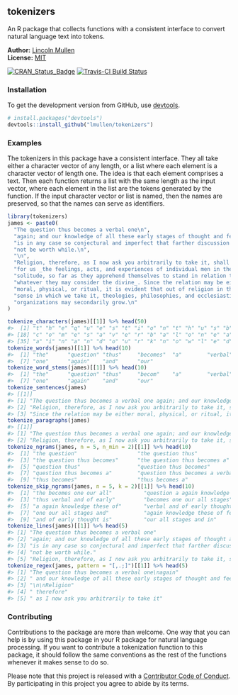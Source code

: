 <!-- README.md is generated from README.Rmd. Please edit that file -->
tokenizers
----------

An R package that collects functions with a consistent interface to convert natural language text into tokens.

**Author:** [Lincoln Mullen](http://lincolnmullen.com)<br> **License:** [MIT](http://opensource.org/licenses/MIT)<br>

[![CRAN\_Status\_Badge](http://www.r-pkg.org/badges/version/tokenizers)](http://cran.r-project.org/package=tokenizers) [![Travis-CI Build Status](https://travis-ci.org/lmullen/tokenizers.svg?branch=master)](https://travis-ci.org/lmullen/tokenizers)

### Installation

To get the development version from GitHub, use [devtools](https://github.com/hadley/devtools).

``` r
# install.packages("devtools")
devtools::install_github("lmullen/tokenizers")
```

### Examples

The tokenizers in this package have a consistent interface. They all take either a character vector of any length, or a list where each element is a character vector of length one. The idea is that each element comprises a text. Then each function returns a list with the same length as the input vector, where each element in the list are the tokens generated by the function. If the input character vector or list is named, then the names are preserved, so that the names can serve as identifiers.

``` r
library(tokenizers)
james <- paste0(
  "The question thus becomes a verbal one\n",
  "again; and our knowledge of all these early stages of thought and feeling\n",
  "is in any case so conjectural and imperfect that farther discussion would\n",
  "not be worth while.\n",
  "\n",
  "Religion, therefore, as I now ask you arbitrarily to take it, shall mean\n",
  "for us _the feelings, acts, and experiences of individual men in their\n",
  "solitude, so far as they apprehend themselves to stand in relation to\n",
  "whatever they may consider the divine_. Since the relation may be either\n",
  "moral, physical, or ritual, it is evident that out of religion in the\n",
  "sense in which we take it, theologies, philosophies, and ecclesiastical\n",
  "organizations may secondarily grow.\n"
)

tokenize_characters(james)[[1]] %>% head(50)
#>  [1] "t" "h" "e" "q" "u" "e" "s" "t" "i" "o" "n" "t" "h" "u" "s" "b" "e"
#> [18] "c" "o" "m" "e" "s" "a" "v" "e" "r" "b" "a" "l" "o" "n" "e" "a" "g"
#> [35] "a" "i" "n" "a" "n" "d" "o" "u" "r" "k" "n" "o" "w" "l" "e" "d"
tokenize_words(james)[[1]] %>% head(10)
#>  [1] "the"      "question" "thus"     "becomes"  "a"        "verbal"  
#>  [7] "one"      "again"    "and"      "our"
tokenize_word_stems(james)[[1]] %>% head(10)
#>  [1] "the"      "question" "thus"     "becom"    "a"        "verbal"  
#>  [7] "one"      "again"    "and"      "our"
tokenize_sentences(james) 
#> [[1]]
#> [1] "The question thus becomes a verbal one again; and our knowledge of all these early stages of thought and feeling is in any case so conjectural and imperfect that farther discussion would not be worth while."                                               
#> [2] "Religion, therefore, as I now ask you arbitrarily to take it, shall mean for us _the feelings, acts, and experiences of individual men in their solitude, so far as they apprehend themselves to stand in relation to whatever they may consider the divine_."
#> [3] "Since the relation may be either moral, physical, or ritual, it is evident that out of religion in the sense in which we take it, theologies, philosophies, and ecclesiastical organizations may secondarily grow."
tokenize_paragraphs(james)
#> [[1]]
#> [1] "The question thus becomes a verbal one again; and our knowledge of all these early stages of thought and feeling is in any case so conjectural and imperfect that farther discussion would not be worth while."                                                                                                                                                                                                                                                                   
#> [2] "Religion, therefore, as I now ask you arbitrarily to take it, shall mean for us _the feelings, acts, and experiences of individual men in their solitude, so far as they apprehend themselves to stand in relation to whatever they may consider the divine_. Since the relation may be either moral, physical, or ritual, it is evident that out of religion in the sense in which we take it, theologies, philosophies, and ecclesiastical organizations may secondarily grow. "
tokenize_ngrams(james, n = 5, n_min = 2)[[1]] %>% head(10)
#>  [1] "the question"                   "the question thus"             
#>  [3] "the question thus becomes"      "the question thus becomes a"   
#>  [5] "question thus"                  "question thus becomes"         
#>  [7] "question thus becomes a"        "question thus becomes a verbal"
#>  [9] "thus becomes"                   "thus becomes a"
tokenize_skip_ngrams(james, n = 5, k = 2)[[1]] %>% head(10)
#>  [1] "the becomes one our all"          "question a again knowledge these"
#>  [3] "thus verbal and of early"         "becomes one our all stages"      
#>  [5] "a again knowledge these of"       "verbal and of early thought"     
#>  [7] "one our all stages and"           "again knowledge these of feeling"
#>  [9] "and of early thought is"          "our all stages and in"
tokenize_lines(james)[[1]] %>% head(5)
#> [1] "The question thus becomes a verbal one"                                   
#> [2] "again; and our knowledge of all these early stages of thought and feeling"
#> [3] "is in any case so conjectural and imperfect that farther discussion would"
#> [4] "not be worth while."                                                      
#> [5] "Religion, therefore, as I now ask you arbitrarily to take it, shall mean"
tokenize_regex(james, pattern = "[,.;]")[[1]] %>% head(5)
#> [1] "The question thus becomes a verbal one\nagain"                                                                                                                     
#> [2] " and our knowledge of all these early stages of thought and feeling\nis in any case so conjectural and imperfect that farther discussion would\nnot be worth while"
#> [3] "\n\nReligion"                                                                                                                                                      
#> [4] " therefore"                                                                                                                                                        
#> [5] " as I now ask you arbitrarily to take it"
```

### Contributing

Contributions to the package are more than welcome. One way that you can help is by using this package in your R package for natural language processing. If you want to contribute a tokenization function to this package, it should follow the same conventions as the rest of the functions whenever it makes sense to do so.

Please note that this project is released with a [Contributor Code of Conduct](CONDUCT.md). By participating in this project you agree to abide by its terms.
